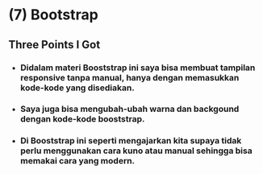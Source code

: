 # (7) Bootstrap

## Three Points I Got

* ### Didalam materi Booststrap ini saya bisa membuat tampilan responsive tanpa manual, hanya dengan memasukkan kode-kode yang disediakan.

* ### Saya juga bisa mengubah-ubah warna dan backgound dengan kode-kode booststrap.

* ### Di Booststrap ini seperti mengajarkan kita supaya tidak perlu menggunakan cara kuno atau manual sehingga bisa memakai cara yang modern.